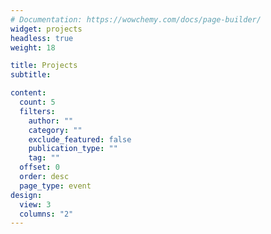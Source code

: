 ```yaml
---
# Documentation: https://wowchemy.com/docs/page-builder/
widget: projects
headless: true
weight: 18

title: Projects
subtitle:

content:
  count: 5
  filters:
    author: ""
    category: ""
    exclude_featured: false
    publication_type: ""
    tag: ""
  offset: 0
  order: desc
  page_type: event
design:
  view: 3
  columns: "2"
---
```

